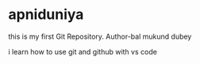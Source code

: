 # apniduniya
this is my first Git Repository.
Author-bal mukund dubey


i learn how to use git and github with vs code 
